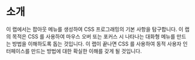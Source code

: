 # 소개

이 랩에서는 팝아웃 메뉴를 생성하여 CSS 프로그래밍의 기본 사항을 탐구합니다. 이 랩의 목적은 CSS 를 사용하여 마우스 오버 또는 포커스 시 나타나는 대화형 메뉴를 만드는 방법을 이해하도록 돕는 것입니다. 이 랩이 끝나면 CSS 를 사용하여 동적 사용자 인터페이스를 만드는 방법에 대한 확실한 이해를 갖게 될 것입니다.
